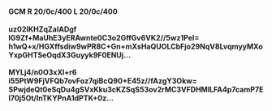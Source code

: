 #### GCM R 20/0c/400 L 20/0c/400
**uz02IKHZqZaIADgf**<br/>**lG9Zf+MaUhE3yERAwnte0C3o2GffGv6VK2//5wz1PeI=**<br/>**h1wQ+x/HGXffsdiw9wPR8C+Gn+mXsHaQUOLCbFjo29NqV8LvqmyyMXoYxpGHTSeOqdX3Guyyk9F0ENUj...**<br/><br/>
**MYLj4/n0O3xXl+r6**<br/>**i55PtW9FjVFQb7ovFoz7qiBcQ90+E45z//fAzgY3Okw=**<br/>**SPwjdeQt0eSqDu4gSVxKku3cKZSqS53ov2rMC3VFDHMlLFA4p7camP7El70j5Ot/lnTKYPnA1dPTK+0z...**